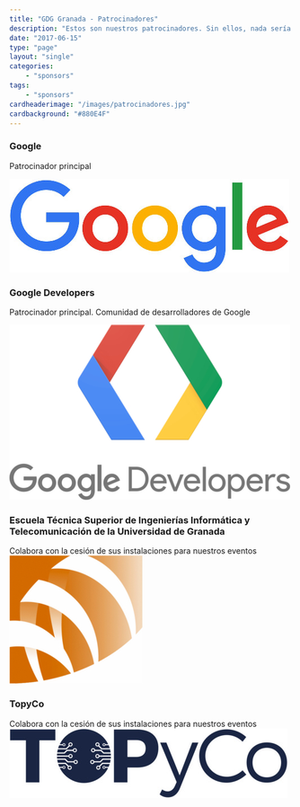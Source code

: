 ```yaml
---
title: "GDG Granada - Patrocinadores"
description: "Estos son nuestros patrocinadores. Sin ellos, nada sería posible ¡Gracias a todos!"
date: "2017-06-15"
type: "page"
layout: "single"
categories:
    - "sponsors"
tags:
    - "sponsors"
cardheaderimage: "/images/patrocinadores.jpg"
cardbackground: "#880E4F"
---
```


### Google
Patrocinador principal

[![Google](/images/google.jpg)](https://www.google.es/)


### Google Developers
Patrocinador principal. Comunidad de desarrolladores de Google

[![Google Developers](/images/googledevelopers.jpg)](https://developers.google.com/groups/?hl=es)


### Escuela Técnica Superior de Ingenierías Informática y Telecomunicación de la Universidad de Granada
Colabora con la cesión de sus instalaciones para nuestros eventos
[![ETSIIT](/images/logo_etsiit.jpg)](https://etsiit.ugr.es/)


### TopyCo
Colabora con la cesión de sus instalaciones para nuestros eventos
[![TopyCo](/images/topyco.jpg)](https://www.topyco.com)
